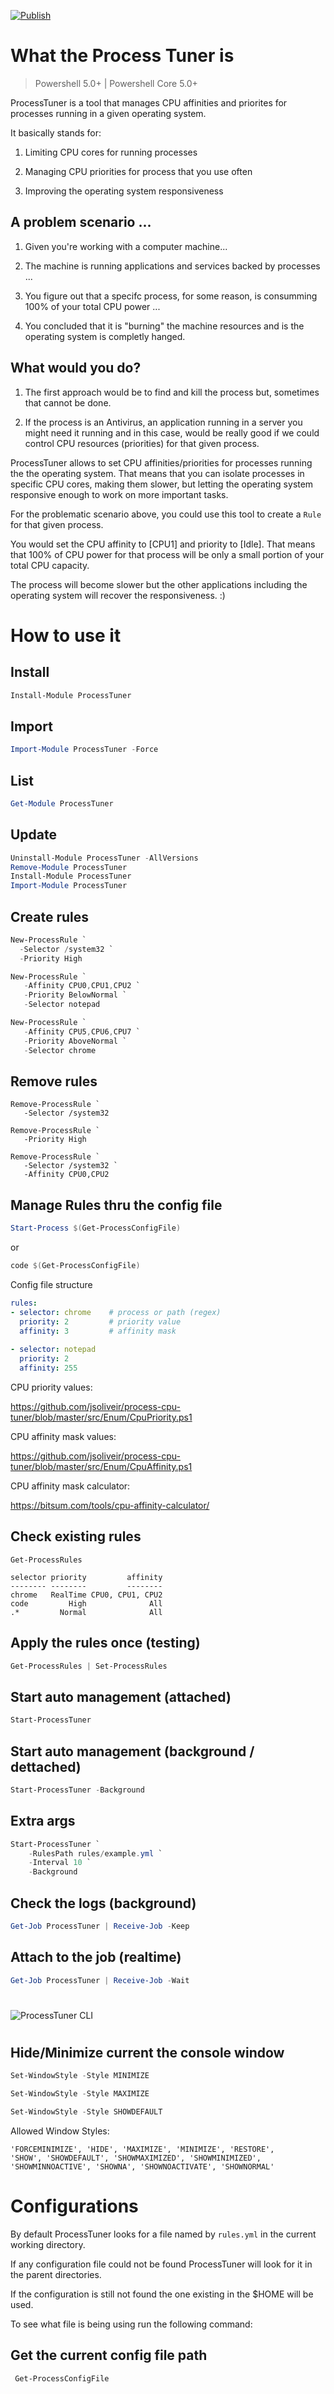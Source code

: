 [![Publish](https://github.com/jsoliveir/ProcessTunerCLI/actions/workflows/publish.yml/badge.svg)](https://github.com/jsoliveir/ProcessTunerCLI/actions/workflows/tests.yml)
# What the Process Tuner is
> Powershell 5.0+ | Powershell Core 5.0+

ProcessTuner is a tool that manages CPU affinities and priorites for processes running in a given operating system. 

It basically stands for:

1. Limiting CPU cores for running processes

2. Managing CPU priorities for process that you use often

3. Improving the operating system responsiveness


## A problem scenario ...

1. Given you're working with a computer machine...

2. The machine is running applications and services backed by processes ...

3. You figure out that a specifc process, for some reason, is consumming 100% of your total CPU power ...

4. You concluded that it is "burning" the machine resources and is the operating system is completly hanged.

## What would you do?

1. The first approach would be to find and kill the process but, sometimes that cannot be done.

2. If the process is an Antivirus, an application running in a server you might need it running and in this case, would be really good if we could control CPU resources (priorities) for that given process. 

ProcessTuner allows to set CPU affinities/priorities for processes running the the operating system. 
That means that you can isolate processes in specific CPU cores, making them slower, but letting the operating system responsive enough to work on more important tasks.

For the problematic scenario above, you could use this tool to create a `Rule` for that  given process. 

You would set the CPU affinity to [CPU1] and priority to [Idle].
That means that 100% of CPU power for that process will be only a small portion of your total CPU capacity.

The process will become slower but the other applications including the operating system will recover the responsiveness. :) 

# How to use it

## Install

```powershell
Install-Module ProcessTuner
```

## Import

```powershell
Import-Module ProcessTuner -Force
```

## List

```powershell
Get-Module ProcessTuner
```

## Update

```powershell
Uninstall-Module ProcessTuner -AllVersions
Remove-Module ProcessTuner
Install-Module ProcessTuner
Import-Module ProcessTuner
```

## Create rules
```powershell
New-ProcessRule `
  -Selector /system32 `
  -Priority High

New-ProcessRule `
   -Affinity CPU0,CPU1,CPU2 `
   -Priority BelowNormal `
   -Selector notepad  

New-ProcessRule `
   -Affinity CPU5,CPU6,CPU7 `
   -Priority AboveNormal `
   -Selector chrome  
```

## Remove rules
```powerhell
Remove-ProcessRule `
   -Selector /system32

Remove-ProcessRule `
   -Priority High

Remove-ProcessRule `
   -Selector /system32 `
   -Affinity CPU0,CPU2  
```

## Manage Rules thru the config file

```powershell
Start-Process $(Get-ProcessConfigFile)
```

or 

```powershell
code $(Get-ProcessConfigFile)
```

Config file structure

```yaml
rules:
- selector: chrome    # process or path (regex)
  priority: 2         # priority value 
  affinity: 3         # affinity mask
  
- selector: notepad
  priority: 2
  affinity: 255
```

CPU priority values:

https://github.com/jsoliveir/process-cpu-tuner/blob/master/src/Enum/CpuPriority.ps1

CPU affinity mask values:

https://github.com/jsoliveir/process-cpu-tuner/blob/master/src/Enum/CpuAffinity.ps1

CPU affinity mask calculator:

https://bitsum.com/tools/cpu-affinity-calculator/

## Check existing rules
```powerhell
Get-ProcessRules
```
    selector priority         affinity
    -------- --------         --------
    chrome   RealTime CPU0, CPU1, CPU2
    code         High              All
    .*         Normal              All

## Apply the rules once (testing)

```powershell
Get-ProcessRules | Set-ProcessRules
```

## Start auto management (attached)
```powershell
Start-ProcessTuner 
```

## Start auto management (background / dettached)

```powershell
Start-ProcessTuner -Background
```

## Extra args

```powershell
Start-ProcessTuner `
    -RulesPath rules/example.yml `
    -Interval 10 `
    -Background
```



## Check the logs (background)

```powershell
Get-Job ProcessTuner | Receive-Job -Keep
```

## Attach to the job (realtime)
```powershell
Get-Job ProcessTuner | Receive-Job -Wait
```

# 

![](img/print.png "ProcessTuner CLI")

# 

## Hide/Minimize current the console window

```powershell
Set-WindowStyle -Style MINIMIZE
```

```powershell
Set-WindowStyle -Style MAXIMIZE
```

```powershell
Set-WindowStyle -Style SHOWDEFAULT
```



Allowed Window Styles:

    'FORCEMINIMIZE', 'HIDE', 'MAXIMIZE', 'MINIMIZE', 'RESTORE', 
    'SHOW', 'SHOWDEFAULT', 'SHOWMAXIMIZED', 'SHOWMINIMIZED', 
    'SHOWMINNOACTIVE', 'SHOWNA', 'SHOWNOACTIVATE', 'SHOWNORMAL'



# Configurations 

By default ProcessTuner looks for a file named by `rules.yml` in the current working directory.

If any configuration file could not be found ProcessTuner will look for it in the parent directories.

If the configuration is still not found the one existing in the $HOME will be used.

To see what file is being using run the following command:

## Get the current config file path

```powershell
 Get-ProcessConfigFile
 ```


